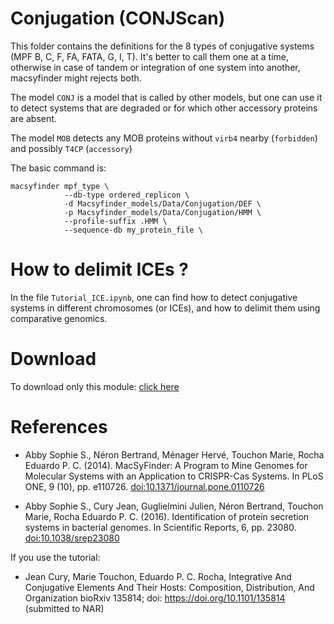 # Conjugation (CONJScan)

This folder contains the definitions for the 8 types of conjugative systems (MPF B, C, F, FA, FATA, G, I, T). It's better to call them one at a time, otherwise in case of tandem or integration of one system into another, macsyfinder might rejects both.

The model `CONJ` is a model that is called by other models, but one can use it to detect systems that are degraded or for which other accessory proteins are absent.

The model `MOB` detects any MOB proteins without `virb4` nearby (`forbidden`) and possibly `T4CP` (`accessory`)

The basic command is:

    macsyfinder mpf_type \
                --db-type ordered_replicon \
                -d Macsyfinder_models/Data/Conjugation/DEF \
                -p Macsyfinder_models/Data/Conjugation/HMM \
                --profile-suffix .HMM \
                --sequence-db my_protein_file \

# How to delimit ICEs ?

In the file `Tutorial_ICE.ipynb`, one can find how to detect conjugative systems in different chromosomes (or ICEs), and how to delimit them using comparative genomics.

# Download

To download only this module: [click here](https://minhaskamal.github.io/DownGit/#/home?url=https://github.com/gem-pasteur/Macsyfinder_models/tree/master/Data/Conjugation)

# References

- Abby Sophie S., Néron Bertrand, Ménager Hervé, Touchon Marie, Rocha Eduardo P. C. (2014). MacSyFinder: A Program to Mine Genomes for Molecular Systems with an Application to CRISPR-Cas Systems. In PLoS ONE, 9 (10), pp. e110726. [doi:10.1371/journal.pone.0110726](http://dx.doi.org/10.1371/journal.pone.0110726)

- Abby Sophie S., Cury Jean, Guglielmini Julien, Néron Bertrand, Touchon Marie, Rocha Eduardo P. C. (2016). Identification of protein secretion systems in bacterial genomes. In Scientific Reports, 6, pp. 23080. [doi:10.1038/srep23080](http://dx.doi.org/10.1038/srep23080)

If you use the tutorial:

- Jean Cury, Marie Touchon, Eduardo P. C. Rocha, Integrative And Conjugative Elements And Their Hosts: Composition, Distribution, And Organization
bioRxiv 135814; doi: https://doi.org/10.1101/135814 (submitted to NAR)
